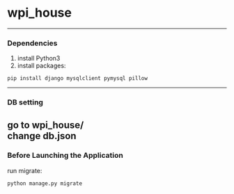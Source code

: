 # wpi_house
---
### Dependencies
1. install Python3
2. install packages:
```shell script
pip install django mysqlclient pymysql pillow
```
---
### DB setting
go to wpi_house/  
change db.json
---
### Before Launching the Application
run migrate:  
```shell script
python manage.py migrate
```
